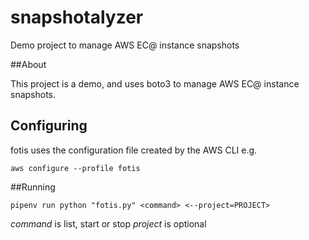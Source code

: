 # snapshotalyzer
Demo project to manage AWS EC@ instance snapshots


##About

This project is a demo, and uses boto3 to manage AWS EC@ instance snapshots.

## Configuring

fotis uses the configuration file created by the AWS CLI e.g.

`aws configure --profile fotis`

##Running

`pipenv run python "fotis.py" <command> <--project=PROJECT>`

*command* is list, start or stop
*project* is optional
